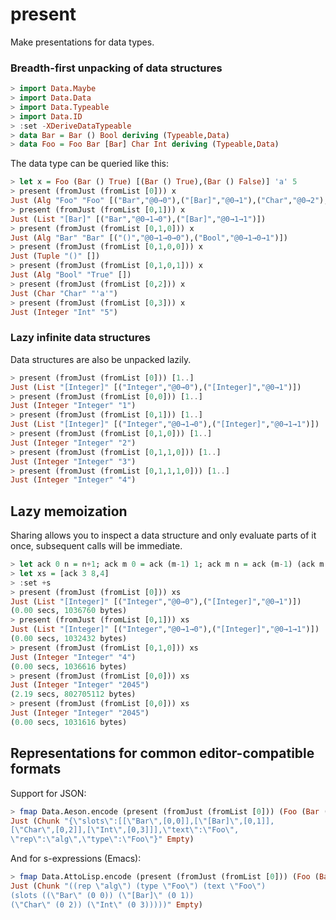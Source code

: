 present
=====

Make presentations for data types.

### Breadth-first unpacking of data structures

``` haskell
> import Data.Maybe
> import Data.Data
> import Data.Typeable
> import Data.ID
> :set -XDeriveDataTypeable
> data Bar = Bar () Bool deriving (Typeable,Data)
> data Foo = Foo Bar [Bar] Char Int deriving (Typeable,Data)
```

The data type can be queried like this:

``` haskell
> let x = Foo (Bar () True) [(Bar () True),(Bar () False)] 'a' 5
> present (fromJust (fromList [0])) x
Just (Alg "Foo" "Foo" [("Bar","@0→0"),("[Bar]","@0→1"),("Char","@0→2"),("Int","@0→3")])
> present (fromJust (fromList [0,1])) x
Just (List "[Bar]" [("Bar","@0→1→0"),("[Bar]","@0→1→1")])
> present (fromJust (fromList [0,1,0])) x
Just (Alg "Bar" "Bar" [("()","@0→1→0→0"),("Bool","@0→1→0→1")])
> present (fromJust (fromList [0,1,0,0])) x
Just (Tuple "()" [])
> present (fromJust (fromList [0,1,0,1])) x
Just (Alg "Bool" "True" [])
> present (fromJust (fromList [0,2])) x
Just (Char "Char" "'a'")
> present (fromJust (fromList [0,3])) x
Just (Integer "Int" "5")
```

### Lazy infinite data structures

Data structures are also be unpacked lazily.

``` haskell
> present (fromJust (fromList [0])) [1..]
Just (List "[Integer]" [("Integer","@0→0"),("[Integer]","@0→1")])
> present (fromJust (fromList [0,0])) [1..]
Just (Integer "Integer" "1")
> present (fromJust (fromList [0,1])) [1..]
Just (List "[Integer]" [("Integer","@0→1→0"),("[Integer]","@0→1→1")])
> present (fromJust (fromList [0,1,0])) [1..]
Just (Integer "Integer" "2")
> present (fromJust (fromList [0,1,1,0])) [1..]
Just (Integer "Integer" "3")
> present (fromJust (fromList [0,1,1,1,0])) [1..]
Just (Integer "Integer" "4")
```

## Lazy memoization

Sharing allows you to inspect a data structure and only evaluate parts
of it once, subsequent calls will be immediate.

``` haskell
> let ack 0 n = n+1; ack m 0 = ack (m-1) 1; ack m n = ack (m-1) (ack m (n-1))
> let xs = [ack 3 8,4]
> :set +s
> present (fromJust (fromList [0])) xs
Just (List "[Integer]" [("Integer","@0→0"),("[Integer]","@0→1")])
(0.00 secs, 1036760 bytes)
> present (fromJust (fromList [0,1])) xs
Just (List "[Integer]" [("Integer","@0→1→0"),("[Integer]","@0→1→1")])
(0.00 secs, 1032432 bytes)
> present (fromJust (fromList [0,1,0])) xs
Just (Integer "Integer" "4")
(0.00 secs, 1036616 bytes)
> present (fromJust (fromList [0,0])) xs
Just (Integer "Integer" "2045")
(2.19 secs, 802705112 bytes)
> present (fromJust (fromList [0,0])) xs
Just (Integer "Integer" "2045")
(0.00 secs, 1031616 bytes)
```

## Representations for common editor-compatible formats

Support for JSON:

``` haskell
> fmap Data.Aeson.encode (present (fromJust (fromList [0])) (Foo (Bar () True) [] 'a' 6))
Just (Chunk "{\"slots\":[[\"Bar\",[0,0]],[\"[Bar]\",[0,1]],
[\"Char\",[0,2]],[\"Int\",[0,3]]],\"text\":\"Foo\",
\"rep\":\"alg\",\"type\":\"Foo\"}" Empty)
```

And for s-expressions (Emacs):

``` haskell
> fmap Data.AttoLisp.encode (present (fromJust (fromList [0])) (Foo (Bar () True) [] 'a' 6))
Just (Chunk "((rep \"alg\") (type \"Foo\") (text \"Foo\")
(slots ((\"Bar\" (0 0)) (\"[Bar]\" (0 1))
(\"Char\" (0 2)) (\"Int\" (0 3)))))" Empty)
```
